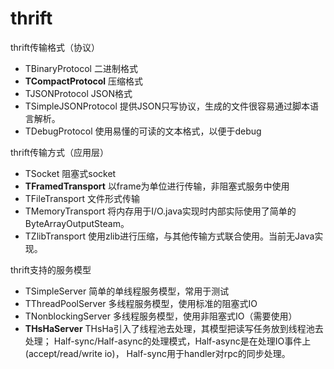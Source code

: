 # thrift

thrift传输格式（协议）

- TBinaryProtocol 二进制格式
- **TCompactProtocol** 压缩格式
- TJSONProtocol JSON格式
- TSimpleJSONProtocol 提供JSON只写协议，生成的文件很容易通过脚本语言解析。
- TDebugProtocol 使用易懂的可读的文本格式，以便于debug

thrift传输方式（应用层）

- TSocket 阻塞式socket
- **TFramedTransport** 以frame为单位进行传输，非阻塞式服务中使用
- TFileTransport 文件形式传输
- TMemoryTransport 将内存用于I/O.java实现时内部实际使用了简单的ByteArrayOutputSteam。
- TZlibTransport 使用zlib进行压缩，与其他传输方式联合使用。当前无Java实现。

thrift支持的服务模型

- TSimpleServer 简单的单线程服务模型，常用于测试
- TThreadPoolServer 多线程服务模型，使用标准的阻塞式IO
- TNonblockingServer 多线程服务模型，使用非阻塞式IO（需要使用）
- **THsHaServer** THsHa引入了线程池去处理，其模型把读写任务放到线程池去处理；
Half-sync/Half-async的处理模式，Half-async是在处理IO事件上(accept/read/write io)，
Half-sync用于handler对rpc的同步处理。
